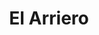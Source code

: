 ---
title: "El Arriero"
url: /presidencia-roque-saenz-pena/el-arriero-avenida-los-espanoles/
shop: Supermarkt
---